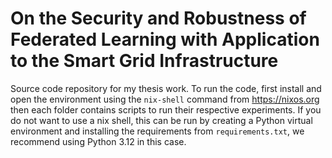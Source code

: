 # On the Security and Robustness of Federated Learning with Application to the Smart Grid Infrastructure

Source code repository for my thesis work. To run the code, first install and open the environment using the `nix-shell` command from https://nixos.org then each folder contains scripts
to run their respective experiments. If you do not want to use a nix shell, this can be run by creating a Python virtual environment and installing the requirements from `requirements.txt`,
we recommend using Python 3.12 in this case.
